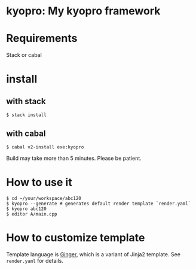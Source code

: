# kyopro: My kyopro framework

# Requirements
Stack or cabal
# install

## with stack
```console
$ stack install 
```

## with cabal
```console
$ cabal v2-install exe:kyopro
```

Build may take more than 5 minutes. Please be patient.

# How to use it

```console
$ cd ~/your/workspace/abc120
$ kyopro --generate # generates default render template `render.yaml`
$ kyopro abc120
$ editor A/main.cpp
```

# How to customize template

Template language is [Ginger](https://ginger.tobiasdammers.nl/guide/),
which is a variant of Jinja2 template.
See `render.yaml` for details.


